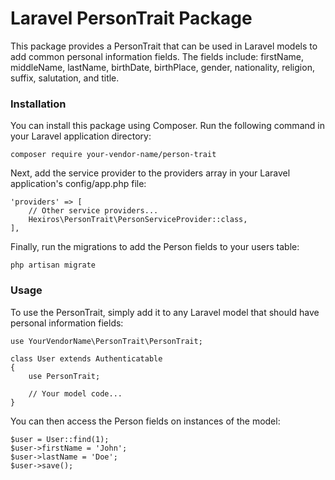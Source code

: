# Laravel PersonTrait Package
This package provides a PersonTrait that can be used in Laravel models to add common personal information fields. The fields include: firstName, middleName, lastName, birthDate, birthPlace, gender, nationality, religion, suffix, salutation, and title.

### Installation
You can install this package using Composer. Run the following command in your Laravel application directory:

``` composer require your-vendor-name/person-trait ```

Next, add the service provider to the providers array in your Laravel application's config/app.php file:
```
'providers' => [
    // Other service providers...
    Hexiros\PersonTrait\PersonServiceProvider::class,
],
```
Finally, run the migrations to add the Person fields to your users table:

``` php artisan migrate ```


### Usage
To use the PersonTrait, simply add it to any Laravel model that should have personal information fields:

```
use YourVendorName\PersonTrait\PersonTrait;

class User extends Authenticatable
{
    use PersonTrait;
    
    // Your model code...
}
```
You can then access the Person fields on instances of the model:

```
$user = User::find(1);
$user->firstName = 'John';
$user->lastName = 'Doe';
$user->save();
```

